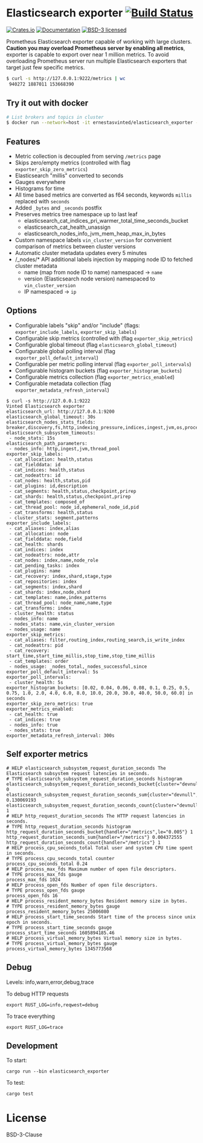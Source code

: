 # Elasticsearch exporter [![Build Status](https://travis-ci.org/vinted/elasticsearch-exporter-rs.svg?branch=master)](https://travis-ci.org/vinted/elasticsearch-exporter-rs)

[![Crates.io][crates-badge]][crates-url]
[![Documentation][docs-badge]][docs-url]
[![BSD-3 licensed][bsd-badge]][bsd-url]

[crates-badge]: https://img.shields.io/crates/v/elasticsearch_exporter.svg
[crates-url]: https://crates.io/crates/elasticsearch_exporter
[docs-badge]: https://docs.rs/elasticsearch_exporter/badge.svg
[docs-url]: https://docs.rs/elasticsearch_exporter
[bsd-badge]: https://img.shields.io/badge/license-bsd-3.svg
[bsd-url]: LICENSE

Prometheus Elasticsearch exporter capable of working with large clusters.
**Caution you may overload Prometheus server by enabling all metrics**, exporter is capable to export over near 1 million metrics.
To avoid overloading Prometheus server run multiple Elasticsearch exporters that target just few specific metrics.

```bash
$ curl -s http://127.0.0.1:9222/metrics | wc
 940272 1887011 153668390
```

## Try it out with docker

```bash
# List brokers and topics in cluster
$ docker run --network=host -it ernestasvinted/elasticsearch_exporter --elasticsearch_url=http://IP:PORT
```

## Features

 - Metric collection is decoupled from serving `/metrics` page
 - Skips zero/empty metrics (controlled with flag `exporter_skip_zero_metrics`)
 - Elasticsearch "millis" converted to seconds
 - Gauges everywhere
 - Histograms for time
 - All time based metrics are converted as f64 seconds, keywords `millis` replaced with `seconds`
 - Added `_bytes` and `_seconds` postfix
 - Preserves metrics tree namespace up to last leaf
   - elasticsearch_cat_indices_pri_warmer_total_time_seconds_bucket
   - elasticsearch_cat_health_unassign
   - elasticsearch_nodes_info_jvm_mem_heap_max_in_bytes
 - Custom namespace labels `vin_cluster_version` for convenient comparison of metrics between cluster versions
 - Automatic cluster metadata updates every 5 minutes
 - /_nodes/* API additional labels injection by mapping node ID to fetched cluster metadata
   - name (map from node ID to name) namespaced -> `name`
   - version (Elasticsearch node version) namespaced to `vin_cluster_version`
   - IP namespaced -> `ip`

## Options

 - Configurable labels "skip" and/or "include" (flags: `exporter_include_labels`, `exporter_skip_labels`)
 - Configurable skip metrics (controlled with (flag `exporter_skip_metrics`)
 - Configurable global timeout (flag `elasticsearch_global_timeout`)
 - Configurable global polling interval (flag `exporter_poll_default_interval`)
 - Configurable per metric polling interval (flag `exporter_poll_intervals`)
 - Configurable histogram buckets (flag `exporter_histogram_buckets`)
 - Configurable metrics collection (flag `exporter_metrics_enabled`)
 - Configurable metadata collection (flag `exporter_metadata_refresh_interval`)

```shell
$ curl -s http://127.0.0.1:9222
Vinted Elasticsearch exporter
elasticsearch_url: http://127.0.0.1:9200
elasticsearch_global_timeout: 30s
elasticsearch_nodes_stats_fields: breaker,discovery,fs,http,indexing_pressure,indices,ingest,jvm,os,process,thread_pool,transport
elasticsearch_subsystem_timeouts:
 - node_stats: 15s
elasticsearch_path_parameters:
 - nodes_info: http,ingest,jvm,thread_pool
exporter_skip_labels:
 - cat_allocation: health,status
 - cat_fielddata: id
 - cat_indices: health,status
 - cat_nodeattrs: id
 - cat_nodes: health,status,pid
 - cat_plugins: id,description
 - cat_segments: health,status,checkpoint,prirep
 - cat_shards: health,status,checkpoint,prirep
 - cat_templates: composed_of
 - cat_thread_pool: node_id,ephemeral_node_id,pid
 - cat_transforms: health,status
 - cluster_stats: segment,patterns
exporter_include_labels:
 - cat_aliases: index,alias
 - cat_allocation: node
 - cat_fielddata: node,field
 - cat_health: shards
 - cat_indices: index
 - cat_nodeattrs: node,attr
 - cat_nodes: index,name,node_role
 - cat_pending_tasks: index
 - cat_plugins: name
 - cat_recovery: index,shard,stage,type
 - cat_repositories: index
 - cat_segments: index,shard
 - cat_shards: index,node,shard
 - cat_templates: name,index_patterns
 - cat_thread_pool: node_name,name,type
 - cat_transforms: index
 - cluster_health: status
 - nodes_info: name
 - nodes_stats: name,vin_cluster_version
 - nodes_usage: name
exporter_skip_metrics:
 - cat_aliases: filter,routing_index,routing_search,is_write_index
 - cat_nodeattrs: pid
 - cat_recovery: start_time,start_time_millis,stop_time,stop_time_millis
 - cat_templates: order
 - nodes_usage: _nodes_total,_nodes_successful,since
exporter_poll_default_interval: 5s
exporter_poll_intervals:
 - cluster_health: 5s
exporter_histogram_buckets: [0.02, 0.04, 0.06, 0.08, 0.1, 0.25, 0.5, 0.75, 1.0, 2.0, 4.0, 6.0, 8.0, 10.0, 20.0, 30.0, 40.0, 50.0, 60.0] in seconds
exporter_skip_zero_metrics: true
exporter_metrics_enabled:
 - cat_health: true
 - cat_indices: true
 - nodes_info: true
 - nodes_stats: true
exporter_metadata_refresh_interval: 300s
```

## Self exporter metrics

```
# HELP elasticsearch_subsystem_request_duration_seconds The Elasticsearch subsystem request latencies in seconds.
# TYPE elasticsearch_subsystem_request_duration_seconds histogram
elasticsearch_subsystem_request_duration_seconds_bucket{cluster="devnull",subsystem="/_nodes/os",le="0.005"} 0
elasticsearch_subsystem_request_duration_seconds_sum{cluster="devnull",subsystem="/nodes_stats"} 0.130069193
elasticsearch_subsystem_request_duration_seconds_count{cluster="devnull",subsystem="/nodes_stats"} 1
# HELP http_request_duration_seconds The HTTP request latencies in seconds.
# TYPE http_request_duration_seconds histogram
http_request_duration_seconds_bucket{handler="/metrics",le="0.005"} 1
http_request_duration_seconds_sum{handler="/metrics"} 0.004372555
http_request_duration_seconds_count{handler="/metrics"} 1
# HELP process_cpu_seconds_total Total user and system CPU time spent in seconds.
# TYPE process_cpu_seconds_total counter
process_cpu_seconds_total 0.24
# HELP process_max_fds Maximum number of open file descriptors.
# TYPE process_max_fds gauge
process_max_fds 1024
# HELP process_open_fds Number of open file descriptors.
# TYPE process_open_fds gauge
process_open_fds 16
# HELP process_resident_memory_bytes Resident memory size in bytes.
# TYPE process_resident_memory_bytes gauge
process_resident_memory_bytes 25006080
# HELP process_start_time_seconds Start time of the process since unix epoch in seconds.
# TYPE process_start_time_seconds gauge
process_start_time_seconds 1605894185.46
# HELP process_virtual_memory_bytes Virtual memory size in bytes.
# TYPE process_virtual_memory_bytes gauge
process_virtual_memory_bytes 1345773568
```

## Debug

Levels: info,warn,error,debug,trace

To debug HTTP requests

```
export RUST_LOG=info,reqwest=debug
```

To trace everything

```
export RUST_LOG=trace
```

## Development

To start:

```shell
cargo run --bin elasticsearch_exporter
```

To test:

```shell
cargo test
```

# License

BSD-3-Clause
